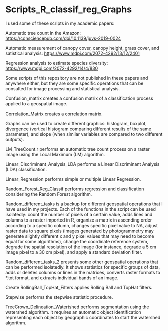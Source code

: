 # Scripts_R_classif_reg_Graphs

I used some of these scripts in my academic papers:

Automatic tree count in the Amazon: https://cdnsciencepub.com/doi/10.1139/juvs-2019-0024

Automatic measurement of canopy cover, canopy height, grass cover, and satistical analysis: https://www.mdpi.com/2072-4292/13/12/2401

Regression analysis to estimate species diversity: https://www.mdpi.com/2072-4292/14/4/830

Some scripts of this repository are not published in these papers and anywhere either, but they are some specific operations that can be consulted for image processing and statistical analysis.

Confusion_matrix creates a confusion matrix of a classification process applied to a geospatial image.

Correlation_Matrix creates a correlation matrix.

Graphs can be used to create different graphics: histogram, boxplot, divergence (vertical histogram comparing different results of the same parameter), and slope (when similar variables are compared to two different outputs).

LM_TreeCount.r performs an automatic tree count process on a raster image using the Local Maximum (LM) algorithm.

Linear_Discriminant_Analysis_LDA performs a Linear Discriminant Analysis (LDA) classification.

Linear_Regression performs simple or multiple Linear Regression.

Random_Forest_Reg_Classif performs regression and classification considering the Random Forest algorithm.

Random_different_tasks is a backup for different geospatial operations that I have used in my projects. Each of the functions in the script can be used isolatedly: count the number of pixels of a certain value, adds lines and columns to a raster imported in R, organize a matrix in ascending order according to a specific column, changes specific pixel value to NA, adjust raster data to square pixels (images generated by photogrammetry may generate slightly different x and y pixel values that may need to become equal for some algorithms), change the coordinate reference system, degrade the spatial resolution of the image (for instance, degrade a 5 cm image pixel to a 30 cm pixel), and apply a standard deviation filter.

Random_different_tasks_2 presents some other geospatial operations that can be performed isolatedly. It shows statistics for specific groups of data, adds or deletes columns or lines in the matrices, converts raster formats to *.txt format, and extracts individual bands of an image.

Create RollingBall_TopHat_Filters applies Rolling Ball and TopHat filters.

Stepwise performs the stepwise statistic procedure.

TreeCrown_Delineation_Watertshed performs segmentation using the watershed algorithm. It requires an automatic object identification representing each object by geographic coordinates to start the watershed algorithm.

